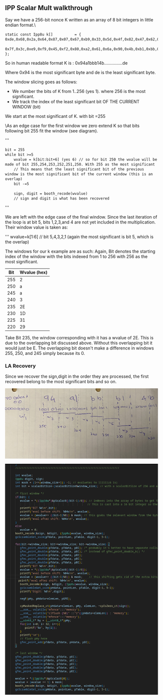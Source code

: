 ## IPP Scalar Mult walkthrough

Say we have a 256-bit nonce K written as an array of 8 bit integers in little endian format.\
```
static const Ipp8u k[]          = { 0xde,0x68,0x2a,0x64,0x87,0x07,0x67,0xb9,0x33,0x5d,0x4f,0x82,0x47,0x62,0x4a,0x3b,
                                    0x7f,0x3c,0xe9,0xf9,0x45,0xf2,0x80,0xa2,0x61,0x6a,0x90,0x4b,0xb1,0xbb,0xa1,0x94 };
```
So in human readable format K is :
0x94a1bbb14b...............de

Where 0x94 is the most significant byte and de is the least significant byte.

The window slicing goes as follows:

- We number the bits of K from 1..256 (yes 1). where 256 is the most significant.
- We track the index of the least significant bit OF THE CURRENT WINDOW (bit)

We start at the most significant of K. with bit =255

\As an edge case for the first window we zero extend K so that bits following bit 255 fit the window (see diagram).

''' 

    bit = 255
    while bit >=5
        wvalue = k[bit:bit+6] (yes 6) // so for bit 250 the wvalue will be made of bit 255,254,253,252,251,250. With 255 as the most significant
        // This means that the least significant bit of the previous window is the most significant bit of the current window (this is an overlap)
        bit -=5

        sign, digit = booth_recode(wvalue)
        // sign and digit is what has been recovered 
'''

We are left with the edge case of the final window. Since the last iteration of the loop is at bit 5, bits 1,2,3,and 4 are not yet included in the multiplication. Their window value is taken as:

'''
    wvalue=k[1:6] // bit 5,4,3,2,1 (again the most significant is bit 5, which is the overlap)

The windows for our k example are as such:
Again, Bit denotes the starting index of the window with the bits indexed from 1 to 256 with 256 as the most significant.

| Bit      | Wvalue (hex) |
|----------|----------|
| 255   | 2  |
| 250   | a  |
| 245   | a  |
| 240   | 3  |
| 235   | 2E  |
| 230   | 1D  |
| 225   | 31  |
| 220   | 29  |


Take Bit 235, the window corresponding with it has a wvalue of 2E. This is due to the overlapping bit discussed above. Without this overlapping bit it would just be E. The overlapping bit doesn't make a difference in windows 255, 250, and 245 simply because its 0.

### LA Recovery
Since we recover the sign,digit in the order they are processed, the first recovered belong to the most significant bits and so on.

![alt text](https://github.com/samyamer/sgx-key-extract/blob/main/IMG_2550.jpg)

![alt text](https://github.com/samyamer/sgx-key-extract/blob/main/Screenshot%20From%202025-01-29%2018-29-28.png)
